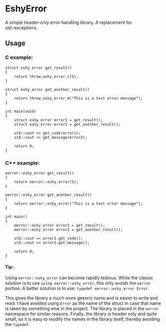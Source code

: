 # EshyError
A simple header-only error handling library. A replacement for std::exceptions.

## Usage

### C example:

```
struct eshy_error get_result()
{
	return throw_eshy_error_c(5);
}

struct eshy_error get_another_result()
{
	return throw_eshy_error_m("This is a test error message");
}

int main(void)
{
	struct eshy_error error1 = get_result();
	struct eshy_error error2 = get_another_result();

	std::cout << get_code(error1);
	std::cout << get_message(error2);

	return 0;
}
```

### C++ example:

```
eerror::eshy_error get_result()
{
	return eerror::eshy_error(5);
}

eerror::eshy_error get_another_result()
{
	return eerror::eshy_error("This is a test error message");
}

int main()
{
	eerror::eshy_error error1 = get_result();
	eerror::eshy_error error2 = get_another_result();

	std::cout << error1.get_code();
	std::cout << error2.get_message();

	return 0;
}
```
#### Tip:

Using `eerror::eshy_error` can become rapidly tedious. While the classic solution is to use `using eerror::eshy_error`, this only avoids the `eerror` portion. A better solution is to use: `typedef eerror::eshy_error Error`.

This gives the library a much more geenric name and is easier to write and read. I have avoided using `Error` as the name of the struct in case that name is taken by something else in the project. The library is placed in the `eerror` namespace for similar reasons. Finally, the library is header only and quite small, so it is easy to modify the names in the library itself, thereby avoiding the `typedef`.
